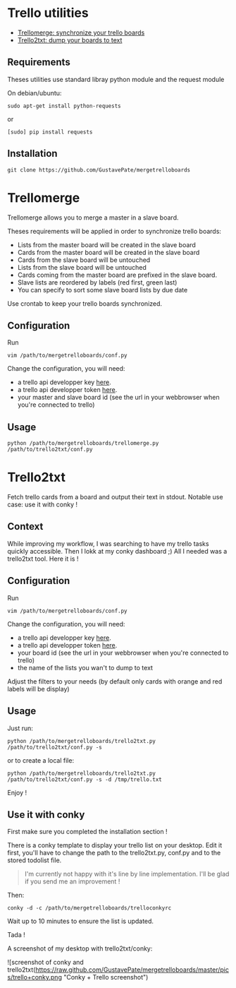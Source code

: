 Trello utilities
==================

* [Trellomerge: synchronize your trello boards](#trellomerge)
* [Trello2txt: dump your boards to text](#trello2txt)


## Requirements

Theses utilities use standard libray python module and the request module

On debian/ubuntu:

    sudo apt-get install python-requests

or

    [sudo] pip install requests

## Installation

    git clone https://github.com/GustavePate/mergetrelloboards


Trellomerge
===========

Trellomerge allows you to merge a master in a slave board.

Theses requirements will be applied in order to synchronize trello boards:

* Lists from the master board will be created in the slave board
* Cards from the master board will be created in the slave board
* Cards from the slave board will be untouched
* Lists from the slave board will be untouched
* Cards coming from the master board are prefixed in the slave board.
* Slave lists are reordered by labels (red first, green last)
* You can specify to sort some slave board lists by due date

Use crontab to keep your trello boards synchronized.

## Configuration

Run

    vim /path/to/mergetrelloboards/conf.py

Change the configuration, you will need:
- a trello api developper key [here](https://trello.com/docs/).
- a trello api developper token [here](https://trello.com/docs/).
- your master and slave board id (see the url in your webbrowser when you're connected to trello)

## Usage

    python /path/to/mergetrelloboards/trellomerge.py /path/to/trello2txt/conf.py

Trello2txt
==========

Fetch trello cards from a board and output their text in stdout. Notable use case: use it with conky !

## Context

While improving my workflow, I was searching to have my trello tasks quickly accessible.
Then I lokk at my conky dashboard ;)
All I needed was a trello2txt tool. Here it is !

## Configuration


Run

    vim /path/to/mergetrelloboards/conf.py

Change the configuration, you will need:
- a trello api developper key [here](https://trello.com/docs/).
- a trello api developper token [here](https://trello.com/docs/).
- your board id (see the url in your webbrowser when you're connected to trello)
- the name of the lists you wan't to dump to text

Adjust the filters to your needs (by default only cards with orange and red labels will be display)

## Usage

Just run:

    python /path/to/mergetrelloboards/trello2txt.py /path/to/trello2txt/conf.py -s

or to create a local file:

    python /path/to/mergetrelloboards/trello2txt.py /path/to/trello2txt/conf.py -s -d /tmp/trello.txt

Enjoy !

## Use it with conky

First make sure you completed the installation section !

There is a conky template to display your trello list on your desktop.
Edit it first, you'll have to change the path to the trello2txt.py, conf.py and to the stored todolist file.

>I'm currently not happy with it's line by line implementation. I'll be glad if you send me an improvement !

Then:

    conky -d -c /path/to/mergetrelloboards/trelloconkyrc

Wait up to 10 minutes to ensure the list is updated.

Tada !

A screenshot of my desktop with trello2txt/conky:

![screenshot of conky and trello2txt(https://raw.github.com/GustavePate/mergetrelloboards/master/pics/trello+conky.png "Conky + Trello screenshot")

